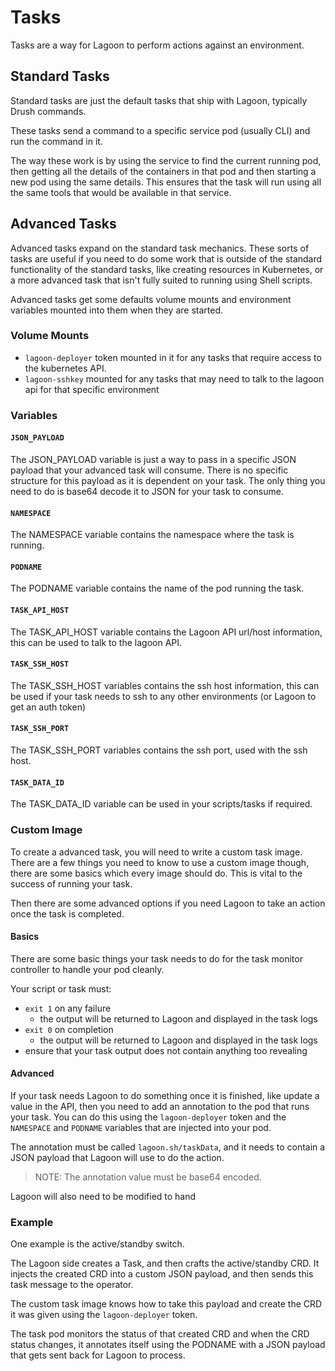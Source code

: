 # Tasks

Tasks are a way for Lagoon to perform actions against an environment.

## Standard Tasks

Standard tasks are just the default tasks that ship with Lagoon, typically Drush commands.

These tasks send a command to a specific service pod (usually CLI) and run the command in it.

The way these work is by using the service to find the current running pod, then getting all the details of the containers in that pod and then starting a new pod using the same details. This ensures that the task will run using all the same tools that would be available in that service.

## Advanced Tasks

Advanced tasks expand on the standard task mechanics. These sorts of tasks are useful if you need to do some work that is outside of the standard functionality of the standard tasks, like creating resources in Kubernetes, or a more advanced task that isn't fully suited to running using Shell scripts.

Advanced tasks get some defaults volume mounts and environment variables mounted into them when they are started.

### Volume Mounts

* `lagoon-deployer` token mounted in it for any tasks that require access to the kubernetes API.
* `lagoon-sshkey` mounted for any tasks that may need to talk to the lagoon api for that specific environment

### Variables

#### `JSON_PAYLOAD`

The JSON_PAYLOAD variable is just a way to pass in a specific JSON payload that your advanced task will consume.
There is no specific structure for this payload as it is dependent on your task. The only thing you need to do is base64 decode it to JSON for your task to consume.

#### `NAMESPACE`

The NAMESPACE variable contains the namespace where the task is running.

#### `PODNAME`

The PODNAME variable contains the name of the pod running the task.

#### `TASK_API_HOST`

The TASK_API_HOST variable contains the Lagoon API url/host information, this can be used to talk to the lagoon API.

#### `TASK_SSH_HOST`

The TASK_SSH_HOST variables contains the ssh host information, this can be used if your task needs to ssh to any other environments (or Lagoon to get an auth token)

#### `TASK_SSH_PORT`

The TASK_SSH_PORT variables contains the ssh port, used with the ssh host.

#### `TASK_DATA_ID`

The TASK_DATA_ID variable can be used in your scripts/tasks if required.

### Custom Image

To create a advanced task, you will need to write a custom task image. There are a few things you need to know to use a custom image though, there are some basics which every image should do. This is vital to the success of running your task.

Then there are some advanced options if you need Lagoon to take an action once the task is completed.

#### Basics
There are some basic things your task needs to do for the task monitor controller to handle your pod cleanly.

Your script or task must:
* `exit 1` on any failure
    * the output will be returned to Lagoon and displayed in the task logs
* `exit 0` on completion
    * the output will be returned to Lagoon and displayed in the task logs
* ensure that your task output does not contain anything too revealing

#### Advanced

If your task needs Lagoon to do something once it is finished, like update a value in the API, then you need to add an annotation to the pod that runs your task. You can do this using the `lagoon-deployer` token and the `NAMESPACE` and `PODNAME` variables that are injected into your pod.

The annotation must be called `lagoon.sh/taskData`, and it needs to contain a JSON payload that Lagoon will use to do the action.

> NOTE: The annotation value must be base64 encoded.

Lagoon will also need to be modified to hand

### Example

One example is the active/standby switch.

The Lagoon side creates a Task, and then crafts the active/standby CRD.
It injects the created CRD into a custom JSON payload, and then sends this task message to the operator.

The custom task image knows how to take this payload and create the CRD it was given using the `lagoon-deployer` token.

The task pod monitors the status of that created CRD and when the CRD status changes, it annotates itself using the PODNAME with a JSON payload that gets sent back for Lagoon to process.